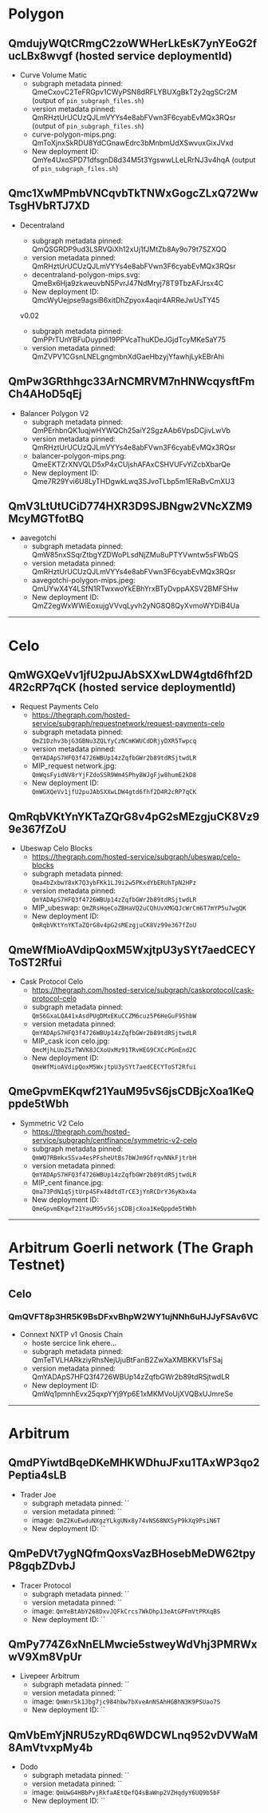 # Polygon 

## QmdujyWQtCRmgC2zoWWHerLkEsK7ynYEoG2fucLBx8wvgf (hosted service deploymentId)
- Curve Volume Matic 
    - subgraph metadata pinned: QmeCxovC2TeFRGpv1CWyPSN8dRFLYBUXgBkT2y2qgSCr2M (output of `pin_subgraph_files.sh`)
    - version metadata pinned: QmRHztUrUCUzQJLmVYYs4e8abFVwn3F6cyabEvMQx3RQsr (output of `pin_subgraph_files.sh`)
    - curve-polygon-mips.png: QmToXjnxSkRDU8YdCGnawEdrc3bMnbmUdXSwvuxGixJVxd
    - New deployment ID: QmYe4UxoSPD71dfsgnD8d34M5t3YgswwLLeLRrNJ3v4hqA (output of `pin_subgraph_files.sh`)

## Qmc1XwMPmbVNCqvbTkTNWxGogcZLxQ72WwTsgHVbRTJ7XD
- Decentraland
    - subgraph metadata pinned: QmQSGRDP9ud3LSRVQiXh12xUj1fJMtZb8Ay9o79t7SZXQQ
    - version metadata pinned: QmRHztUrUCUzQJLmVYYs4e8abFVwn3F6cyabEvMQx3RQsr
    - decentraland-polygon-mips.svg: QmeBx6Hja9zkweuvbN5PvrJ47NdMryj78T9TbzAFJrsx4C
    - New deployment ID: QmcWyUejpse9agsiB6xitDhZpyox4aqir4ARReJwUsTY45 

    v0.02
    - subgraph metadata pinned: QmPPrTUnYBFuDuypdi19PPVcaThuKDeJGjdTcyMKeSaY75
    - version metadata pinned: QmZVPV1CGsnLNELgngmbnXdGaeHbzyjYfawhjLykEBrAhi

## QmPw3GRthhgc33ArNCMRVM7nHNWcqysftFmCh4AHoD5qEj
- Balancer Polygon V2
    - subgraph metadata pinned: QmPErhbnQK1uqjwHYWQCh25aiY2SgzAAb6VpsDCjivLwVb
    - version metadata pinned: QmRHztUrUCUzQJLmVYYs4e8abFVwn3F6cyabEvMQx3RQsr
    - balancer-polygon-mips.png: QmeEKTZrXNVQLD5xP4xCUjshAFAxCSHVUFvYiZcbXbarQe
    - New deployment ID: Qme7R29Yvi6U8LyTHDgwkLwq3SJvoTLbp5m1ERaBvCmXU3


## QmV3LtUtUCiD774HXR3D9SJBNgw2VNcXZM9McyMGTfotBQ
- aavegotchi
    - subgraph metadata pinned: QmW85nxSSqrZtbgYZDWoPLsdNjZMu8uPTYVwntw5sFWbQS
    - version metadata pinned: QmRHztUrUCUzQJLmVYYs4e8abFVwn3F6cyabEvMQx3RQsr
    - aavegotchi-polygon-mips.jpeg: QmUYwX4Y4LSfN1RTwxwoYkEBhYrxBTyDvppAXSV2BMFSHw
    - New deployment ID: QmZ2egWxWWiEoxujgVVvqLyvh2yNG8Q8QyXvmoWYDiB4Ua

---

# Celo

## QmWGXQeVv1jfU2puJAbSXXwLDW4gtd6fhf2D4R2cRP7qCK (hosted service deploymentId)
- Request Payments Celo
    - https://thegraph.com/hosted-service/subgraph/requestnetwork/request-payments-celo
    - subgraph metadata pinned:  `QmZ1Dzhv3bjG3GBNu3ZQLYyCzNCmKWUCdDRjyDXR5Twpcq`
    - version metadata pinned:  `QmYADApS7HFQ3f4726WBUp14zZqfbGWr2b89tdRSjtwdLR`
    - MIP_request network.jpg: `QmWqsFyidNV8rYjFZdoSSR9Wm4SPhy8WJgFjw8humE2kD8`  
    - New deployment ID:  `QmWGXQeVv1jfU2puJAbSXXwLDW4gtd6fhf2D4R2cRP7qCK`

## QmRqbVKtYnYKTaZQrG8v4pG2sMEzgjuCK8Vz99e367fZoU
- Ubeswap Celo Blocks
    - https://thegraph.com/hosted-service/subgraph/ubeswap/celo-blocks
    - subgraph metadata pinned:  `Qma4bZxbwY8xK7Q3ybFKk1LJ9i2w5PKxdYbERUhTpN2HPz`
    - version metadata pinned:  `QmYADApS7HFQ3f4726WBUp14zZqfbGWr2b89tdRSjtwdLR`
    - MIP_ubeswap: `QmZRsHqeCoZBHaVQ2uCQhUvXMGQJcWrCm6T7mYP5u7wgQK`
    - New deployment ID:  `QmRqbVKtYnYKTaZQrG8v4pG2sMEzgjuCK8Vz99e367fZoU`



## QmeWfMioAVdipQoxM5WxjtpU3ySYt7aedCECYToST2Rfui
- Cask Protocol Celo
    - https://thegraph.com/hosted-service/subgraph/caskprotocol/cask-protocol-celo
    - subgraph metadata pinned:  `QmS6GxaLQA41xAsdPUgDMxEKuCCZM6cuz5P6HeGuF95hbW`
    - version metadata pinned:  `QmYADApS7HFQ3f4726WBUp14zZqfbGWr2b89tdRSjtwdLR`
    - MIP_cask icon celo.jpg: `QmcMjhLUoZSzTWVK8JCXoUxMz91TRvHEG9CXCcPGnEnd2C`
    - New deployment ID:  `QmeWfMioAVdipQoxM5WxjtpU3ySYt7aedCECYToST2Rfui`


## QmeGpvmEKqwf21YauM95vS6jsCDBjcXoa1KeQppde5tWbh
- Symmetric V2 Celo
    - https://thegraph.com/hosted-service/subgraph/centfinance/symmetric-v2-celo
    - subgraph metadata pinned: `QmWQ7RBmkxSSva4esPFsheUtBs7bWJm9GfrqvNNkFjtrbH`
    - version metadata pinned: `QmYADApS7HFQ3f4726WBUp14zZqfbGWr2b89tdRSjtwdLR`
    - MIP_cent finance.jpg: `Qma73PdN1qSjtUrp4SFx48dtdTrCE3jYnRCDrYJ6yKbx4a` 
    - New deployment ID:  `QmeGpvmEKqwf21YauM95vS6jsCDBjcXoa1KeQppde5tWbh`

--- 

# Arbitrum Goerli network (The Graph Testnet)
## Celo
### QmQVFT8p3HR5K9BsDFxvBhpW2WY1ujNNh6uHJJyFSAv6VC
- Connext NXTP v1 Gnosis Chain
    - hoste sercice link ehere... 
    - subgraph metadata pinned: QmTeTVLHARkziyRhsNejUjuBtFanB2ZwXaXMBKKV1sFSaj
    - version metadata pinned: QmYADApS7HFQ3f4726WBUp14zZqfbGWr2b89tdRSjtwdLR
    - New deployment ID: QmWq1pmnhEvx25qxpYYj9Yp6E1xMKMVoUjXVQBxUJmreSe


--- 

# Arbitrum
## QmdPYiwtdBqeDKeMHKWDhuJFxu1TAxWP3qo2Peptia4sLB
- Trader Joe
    - subgraph metadata pinned:  ``
    - version metadata pinned:  ``
    - image: `QmZ2KuEwduNXgzYLkgUNx8y74vNS68NXSyP9kXq9PsiN6T`
    - New deployment ID:  ``

## QmPeDVt7ygNQfmQoxsVazBHosebMeDW62tpyP8gqbZDvbJ
- Tracer Protocol
    - subgraph metadata pinned:  ``
    - version metadata pinned:  ``
    - image: `QmYeBtAbY268DxvJQFkCrcs7WkDhp13eAtGPFmVtPRXqBS`
    - New deployment ID:  ``

## QmPy774Z6xNnELMwcie5stweyWdVhj3PMRWxwV9Xm8VpUr
- Livepeer Arbitrum
    - subgraph metadata pinned:  ``
    - version metadata pinned:  ``
    - image: `QmWnr5k1Jbg7jc984hbw7bXveAnNSAhHGBhN3K9PSUao7S`
    - New deployment ID:  ``

## QmVbEmYjNRU5zyRDq6WDCWLnq952vDVWaM8AmVtvxpMy4b
- Dodo 
    - subgraph metadata pinned:  ``
    - version metadata pinned:  ``
    - image: `QmUwG4HBbPvjRkfaAEtQefQ4sBaWnp2VZHqdyY6UQ9b5bF`
    - New deployment ID:  ``